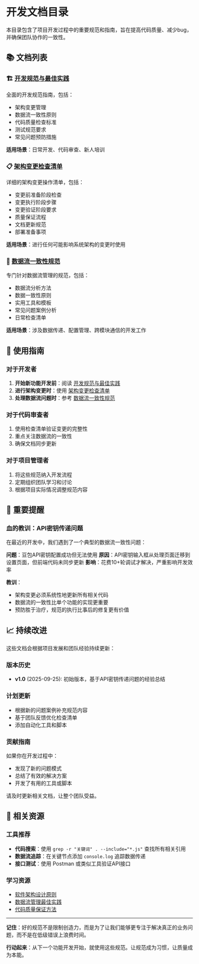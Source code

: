 # 开发文档目录

本目录包含了项目开发过程中的重要规范和指南，旨在提高代码质量、减少bug，并确保团队协作的一致性。

## 📚 文档列表

### 🏗️ [开发规范与最佳实践](./development-guidelines.md)
全面的开发规范指南，包括：
- 架构变更管理
- 数据流一致性原则
- 代码质量检查标准
- 测试规范要求
- 常见问题预防措施

**适用场景**：日常开发、代码审查、新人培训

### 📋 [架构变更检查清单](./architecture-change-checklist.md)
详细的架构变更操作清单，包括：
- 变更前准备阶段检查
- 变更执行阶段步骤
- 变更验证阶段要求
- 质量保证流程
- 文档更新规范
- 部署准备事项

**适用场景**：进行任何可能影响系统架构的变更时使用

### 🔄 [数据流一致性规范](./data-flow-consistency.md)
专门针对数据流管理的规范，包括：
- 数据流分析方法
- 数据一致性原则
- 实用工具和模板
- 常见问题案例分析
- 日常检查清单

**适用场景**：涉及数据传递、配置管理、跨模块通信的开发工作

## 🎯 使用指南

### 对于开发者
1. **开始新功能开发前**：阅读 [开发规范与最佳实践](./development-guidelines.md)
2. **进行架构变更时**：使用 [架构变更检查清单](./architecture-change-checklist.md)
3. **处理数据流问题时**：参考 [数据流一致性规范](./data-flow-consistency.md)

### 对于代码审查者
1. 使用检查清单验证变更的完整性
2. 重点关注数据流的一致性
3. 确保文档同步更新

### 对于项目管理者
1. 将这些规范纳入开发流程
2. 定期组织团队学习和讨论
3. 根据项目实际情况调整规范内容

## 🚨 重要提醒

### 血的教训：API密钥传递问题
在最近的开发中，我们遇到了一个典型的数据流一致性问题：

**问题**：豆包API密钥配置成功但无法使用
**原因**：API密钥输入框从处理页面迁移到设置页面，但前端代码未同步更新
**影响**：花费10+轮调试才解决，严重影响开发效率

**教训**：
- 架构变更必须系统性地更新所有相关代码
- 数据流的一致性比单个功能的实现更重要
- 预防胜于治疗，规范的执行比事后的修复更有价值

## 📈 持续改进

这些文档会根据项目发展和团队经验持续更新：

### 版本历史
- **v1.0** (2025-09-25): 初始版本，基于API密钥传递问题的经验总结

### 计划更新
- 根据新的问题案例补充规范内容
- 基于团队反馈优化检查清单
- 添加自动化工具和脚本

### 贡献指南
如果你在开发过程中：
- 发现了新的问题模式
- 总结了有效的解决方案
- 开发了有用的工具或脚本

请及时更新相关文档，让整个团队受益。

## 🔗 相关资源

### 工具推荐
- **代码搜索**：使用 `grep -r "关键词" . --include="*.js"` 查找所有相关引用
- **数据流追踪**：在关键节点添加 `console.log` 追踪数据传递
- **接口测试**：使用 Postman 或类似工具验证API接口

### 学习资源
- [软件架构设计原则](https://example.com)
- [数据流管理最佳实践](https://example.com)
- [代码质量保证方法](https://example.com)

---

**记住**：好的规范不是限制创造力，而是为了让我们能够更专注于解决真正的业务问题，而不是在低级错误上浪费时间。

**行动起来**：从下一个功能开发开始，就使用这些规范。让规范成为习惯，让质量成为本能。
